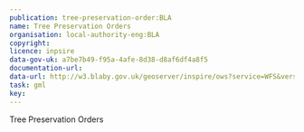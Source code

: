 ```yaml
---
publication: tree-preservation-order:BLA
name: Tree Preservation Orders
organisation: local-authority-eng:BLA
copyright: 
licence: inpsire
data-gov-uk: a7be7b49-f95a-4afe-8d38-d8af6df4a8f5
documentation-url: 
data-url: http://w3.blaby.gov.uk/geoserver/inspire/ows?service=WFS&version=1.0.0&request=GetFeature&typeName=inspire:tree_preservation_orders&maxFeatures=50&outputFormat=application%2Fgml%2Bxml%3B+version%3D3.2
task: gml
key: 
---
```


Tree Preservation Orders
